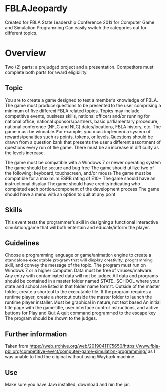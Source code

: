 # FBLAJeopardy
Created for FBLA State Leadership Conference 2019 for Computer Game and Simulation Programming
Can easily switch the categories out for different topics.
# Overview
Two (2) parts: a prejudged project and a presentation. Competitors must complete both parts for award eligibility.
## Topic
You are to create a game designed to test a member’s knowledge of FBLA.  The game must produce questions to be presented to the user comprising a minimum of five different FBLA related topics. Topics may include competitive events, business skills, national officers and/or running for national office, national sponsors/partners, basic parliamentary procedure, national conference (NFLC and NLC) dates/locations, FBLA history, etc.  The game must be winnable.  For example, you must implement a system of rewards/penalties such as points, tokens, or levels.  Questions should be drawn from a question bank that presents the user a different assortment of questions every run of the game.  There must be an increase in difficulty as the levels increase.

The game must be compatible with a Windows 7 or newer operating system
The game should be secure and bug free
The game should utilize two of the following: keyboard, touchscreen, and/or mouse
The game must be compatible for a maximum ESRB rating of E10+
The game should have an instructional display
The game should have credits indicating who completed each portion/component of the development process
The game should have a menu with an option to quit at any point

## Skills
This event tests the programmer’s skill in designing a functional interactive simulation/game that will both entertain and educate/inform the player.

## Guidelines
Choose a programming language or game/animation engine to create a standalone executable program that will display creativity, programming skill, and convey the message of the topic.
The program must run on Windows 7 or a higher computer.
Data must be free of viruses/malware. Any entry with contaminated data will not be judged
All data and programs should be contained in a master folder named STATE_ SCHOOL where your state and school are listed in that folder name format. Outside of the master folder, create a shortcut to the executable file. If the program requires a runtime player, create a shortcut outside the master folder to launch the runtime player installer.
Must be graphical in nature, not text based
An initial title page with the game title, user interface control instructions, and active buttons for Play and Quit
A quit command programmed to the escape key
The program should be shown to the judges.

## Further information
Taken from https://web.archive.org/web/20190411175650/https://www.fbla-pbl.org/competitive-event/computer-game-simulation-programming/ as I was unable to find the original without using Wayback machine.

## Use
Make sure you have Java installed, download and run the jar.
